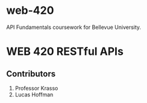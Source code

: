 # web-420
API Fundamentals coursework for Bellevue University.
<h1> WEB 420 RESTful APIs </h1>
<h2> Contributors </h2>
<ol>
  <li>Professor Krasso </li>
  <li> Lucas Hoffman</li>
  </ol>
